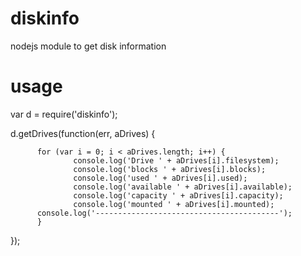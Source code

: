 diskinfo
========

nodejs module to get disk information

usage
=====

  var d = require('diskinfo');

  d.getDrives(function(err, aDrives) {
  
          for (var i = 0; i < aDrives.length; i++) {
                  console.log('Drive ' + aDrives[i].filesystem);
                  console.log('blocks ' + aDrives[i].blocks);
                  console.log('used ' + aDrives[i].used);
                  console.log('available ' + aDrives[i].available);
                  console.log('capacity ' + aDrives[i].capacity);
                  console.log('mounted ' + aDrives[i].mounted);
          console.log('-----------------------------------------');
          }
  
  });

